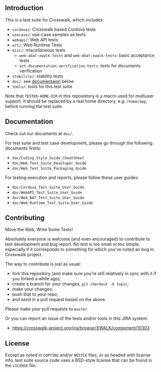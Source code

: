 ## Introduction

This is a test suite for Crosswalk, which includes:

* `cordova/`: Crosswalk based Cordova tests
* `usecase/`: use-case samples as tests
* `webapi/`: Web API tests
* `wrt/`: Web Runtime Tests
* `misc/`: miscellaneous tests
  * `web-abat-xwalk-tests` and `web-mbat-xwalk-tests`: basic acceptance tests
  * `wrt-documentation-verification-tests`: tests for documents verification
* `stability/`: stability tests
* `doc/`: see [documentaion](#Documentation) below
* `tools/`: tools for this test suite

Note that `TESTER-HOME-DIR` in this reposistory is a macro used for multiuser
support. It should be replaced by a real home directory, e.g. `/home/app`,
before running the test suite.

## Documentation

Check out our documents at `doc/`.

For test suite and test case development, please go through the following
documents firstly:

* `doc/Coding_Style_Guide_CheatSheet`
* `doc/Web_Test_Suite_Developer_Guide`
* `doc/Web_Test_Suite_Packaging_Guide`

For testing execution and reports, please follow these user guides:

* `doc/Cordova_Test_Suite_User_Guide`
* `doc/WebAPI_Test_Suite_User_Guide`
* `doc/Web_BAT_Test_Suite_User_Guide`
* `doc/Web_Runtime_Test_Suite_User_Guide`

## Contributing

Move the Web, Write Some Tests!

Absolutely everyone is welcome (and even encouraged) to contribute to test
development and bug report. No test is too small or too simple, especially
if it corresponds to something for which you've noted an bug in Crosswalk
project.

The way to contribute is just as usual:

* fork this repository (and make sure you're still relatively in sync with it
  if you forked a while ago);
* create a branch for your changes, `git checkout -b topic`;
* make your changes;
* push that to your repo;
* and send in a pull request based on the above.

Please make your pull requests to `master`.

Or you can report an issue of the tests and/or tools in this JIRA system:

* https://crosswalk-project.org/jira/browse/XWALK/component/10303

## License

Except as noted in `COPYING` and/or `NOTICE` files, or as headed with license
info, test suite source code uses a BSD-style license that can be found in the
`LICENSE` file.

